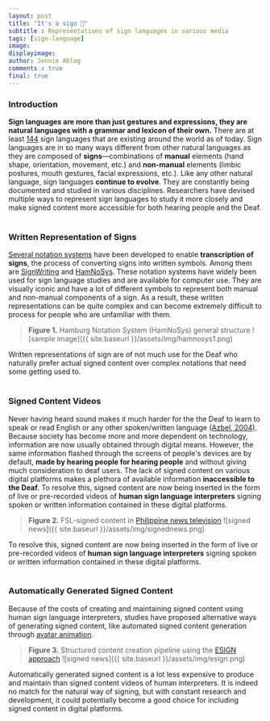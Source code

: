 ```yaml
---
layout: post
title: "It's a sign 🤟"
subtitle : Representations of sign languages in various media
tags: [sign-language]
image: 
displayimage: 
author: Jennie Ablog
comments : true
final: true
---
```


### Introduction

<strong>Sign languages are more than just gestures and expressions, they are natural languages with a grammar and lexicon of their own.</strong> There are at least [144](https://www.ethnologue.com/subgroups/sign-language) sign languages that are existing around the world as of today. Sign languages are in so many ways different from other natural languages as they are composed of <strong>signs</strong>⁠—combinations of <strong>manual</strong> elements (hand shape, orientation, movement, etc.) and <strong>non-manual</strong> elements (limbic postures, mouth gestures, facial expressions, etc.). Like any other natural language, sign languages <strong>continue to evolve</strong>. They are constantly being documented and studied in various disciplines. Researchers have devised multiple ways to represent sign languages to study it more closely and make signed content more accessible for both hearing people and the Deaf.<br><br>

### Written Representation of Signs

[Several notation systems](https://aslfont.github.io/Symbol-Font-For-ASL/ways-to-write.html) have been developed to enable <strong>transcription of signs</strong>, the process of converting signs into written symbols. Among them are [SignWriting](http://signwriting.com/) and [HamNoSys](https://www.sign-lang.uni-hamburg.de/dgs-korpus/index.php/hamnosys-97.html). These notation systems have widely been used for sign language studies and are available for computer use. They are visually iconic and have a lot of different symbols to represent both manual and non-manual components of a sign. As a result, these written representations can be quite complex and can become extremely difficult to process for people who are unfamiliar with them.<br>

><strong>Figure 1.</strong> Hamburg Notation System (HamNoSys) general structure
 ![sample image]({{ site.baseurl }}/assets/img/hamnosys1.png)

Written representations of sign are of not much use for the Deaf who naturally prefer actual signed content over complex notations that need some getting used to.<br><br>

### Signed Content Videos

Never having heard sound makes it much harder for the the Deaf to learn to speak or read English or any other spoken/written language [(Azbel, 2004)](http://psych.nyu.edu/pelli/docs/azbel2004intel.pdf). Because society has become more and more dependent on technology, information are now usually obtained through digital means. However, the same information flashed through the screens of people's devices are by default, <strong>made by hearing people for hearing people</strong> and without giving much consideration to deaf users. The lack of signed content on various digital platforms makes a plethora of available information  <strong>inaccessible to the Deaf</strong>. To resolve this, signed content are now being inserted in the form of live or pre-recorded videos of <strong>human sign language interpreters</strong> signing spoken or written information contained in these digital platforms.<br>

><strong>Figure 2.</strong> FSL-signed content in [Philippine news television](https://www.youtube.com/watch?v=IVNSfODbuSA)
 ![signed news]({{ site.baseurl }}/assets/img/signednews.png)

To resolve this, signed content are now being inserted in the form of live or pre-recorded videos of <strong>human sign language interpreters</strong> signing spoken or written information contained in these digital platforms.<br><br>

<!-- Automaticall Generated Signed Content -->

### Automatically Generated Signed Content

Because of the costs of creating and maintaining signed content using human sign language interpreters, studies have proposed alternative ways of generating signed content, like automated signed content generation through [avatar animation](http://vh.cmp.uea.ac.uk/index.php/JASigning). 

> <strong>Figure 3.</strong> Structured content creation pipeline using the [ESIGN approach](http://www.visicast.cmp.uea.ac.uk/Papers/eSIGNApproach.pdf)
![signed news]({{ site.baseurl }}/assets/img/esign.png)

Automatically generated signed content is a lot less expensive to produce and maintain than signed content videos of human interpreters. It is indeed no match for the natural way of signing, but with constant research and development, it could potentially become a good choice for including signed content in digital platforms.<br><br>

<!-- <h2>Up next: Creating sign language dictionaries</h2> -->

<!-- <h4>Sign Language Dictionaries</h4>
Many sign language dictionaries can now be found online. These are composed of type-written text and their sign equivalent in the form of videos of humans signing the text. However, this approach of providing signed content for individual words is generally <strong>expensive</strong> to maintain for the following reasons:
 <strong>(1)</strong> a large amount of memory is required on the server side to store signed content, 
 <strong>(2)</strong> bandwidth affects the quality of transmitted signed content which may affect intelligibility of the sign, and
 <strong>(3)</strong> actual humans are needed to sign which is time-and-space consuming.<br><br>

<h4>Synthetic Sign Animations</h4>
Because of the difficulties previously referenced, several alternative solutions have been presented by different studies. One of these is to provide signed content through <strong>synthetic animation</strong>.<br><br>

<h4>A System for Creating HamNoSys-based Dictionaries</h4>
In 2016, Kaur, K. and Kumar, P. proposed a system for creating an HamNoSys-based Indian Sign Language HamNoSys-based dictionary. The proposed system stores sign language data in terms of <strong>sign gloss</strong> and its corresponding <strong>HamNoSys transcription</strong>. From HamNoSys transcriptions, the system generates <strong>SiGML</strong> which is used to produce animation data for a signing avatar.

<br> -->